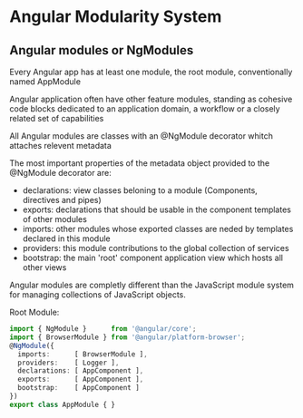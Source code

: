 # Angular Modularity System 

## Angular modules or NgModules

Every Angular app has at least one module, the root module, conventionally named AppModule

Angular application often have other feature modules, standing as cohesive code blocks dedicated to an application domain, a workflow or a closely related set of capabilities

All Angular modules are classes with an @NgModule decorator whitch attaches relevent metadata

The most important properties of the metadata object provided to the @NgModule decorator are:
* declarations: view classes beloning to a module (Components, directives and pipes)
* exports: declarations that should be usable in the component templates of other modules
* imports: other modules whose exported classes are neded by templates declared in this module
* providers: this module contributions to the global collection of services
* bootstrap: the main 'root' component application view which hosts all other views

Angular modules are completly different than the JavaScript module system for managing collections of JavaScript objects.

Root Module: 
```TypeScript
import { NgModule }      from '@angular/core';
import { BrowserModule } from '@angular/platform-browser';
@NgModule({
  imports:      [ BrowserModule ],
  providers:    [ Logger ],
  declarations: [ AppComponent ],
  exports:      [ AppComponent ],
  bootstrap:    [ AppComponent ]
})
export class AppModule { }
```
